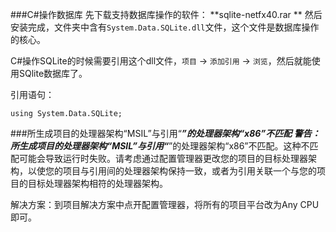 ###C#操作数据库
先下载支持数据库操作的软件：
**sqlite-netfx40.rar **
然后安装完成，文件夹中含有`System.Data.SQLite.dll`文件，这个文件是数据库操作的核心。

C#操作SQLite的时候需要引用这个dll文件，`项目` -> `添加引用` -> `浏览`，然后就能使用SQlite数据库了。

引用语句：
```
using System.Data.SQLite;
```

###所生成项目的处理器架构“MSIL”与引用“***”的处理器架构“x86”不匹配
警告：所生成项目的处理器架构“MSIL”与引用“***”的处理器架构“x86”不匹配。这种不匹配可能会导致运行时失败。请考虑通过配置管理器更改您的项目的目标处理器架构，以使您的项目与引用间的处理器架构保持一致，或者为引用关联一个与您的项目的目标处理器架构相符的处理器架构。


解决方案：到项目解决方案中点开配置管理器，将所有的项目平台改为Any CPU即可。